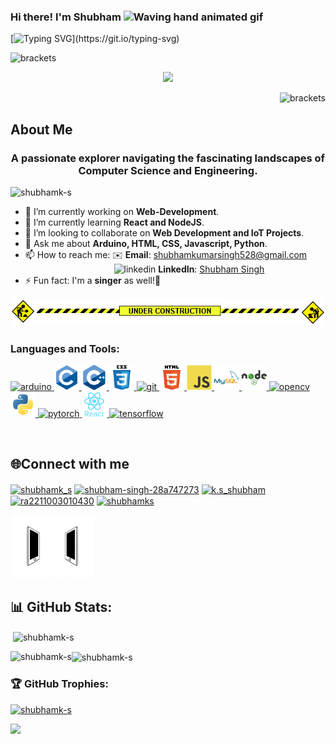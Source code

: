 ### Hi there! I'm Shubham <img src="https://raw.githubusercontent.com/nixin72/nixin72/master/wave.gif" alt="Waving hand animated gif" height="45" width="45" />

[![Typing SVG](https://readme-typing-svg.demolab.com?font=Dancing+Script&size=30&pause=1000&color=F7831B&center=true&vCenter=true&random=false&width=435&lines=Welcome+to+my+Github+profile!;I'm+an+Embedded+Systems+Designer;And+a+Front-End+Developer!)](https://git.io/typing-svg)
<p align="left">
<img src="https://user-images.githubusercontent.com/74038190/212284087-bbe7e430-757e-4901-90bf-4cd2ce3e1852.gif" alt="brackets" width="100"></p>
<p align="center">
<img src="https://miro.medium.com/v2/resize:fit:679/1*d8qjKITXNdQ5reRbo3_q8g.gif" width="600">
</p>
<p align="right">
<img src="https://user-images.githubusercontent.com/74038190/212284087-bbe7e430-757e-4901-90bf-4cd2ce3e1852.gif" alt="brackets" width="100"></p>

## About Me
<h3 align="center">A passionate explorer navigating the fascinating landscapes of Computer Science and Engineering.</h3>

<p align="left"> <img src="https://komarev.com/ghpvc/?username=shubhamk-s&label=Profile%20views&color=0e75b6&style=flat" alt="shubhamk-s" /> </p>

- 🔭 I’m currently working on **Web-Development**.
- 🌱 I’m currently learning **React and NodeJS**.
- 👯 I’m looking to collaborate on **Web Development and IoT Projects**.
- 💬 Ask me about **Arduino, HTML, CSS, Javascript, Python**.
- 📫 How to reach me: 
      ✉️ **Email**: shubhamkumarsingh528@gmail.com <br>
&nbsp;&nbsp;&nbsp;&nbsp;&nbsp;&nbsp;&nbsp;&nbsp;&nbsp;&nbsp;&nbsp;&nbsp;&nbsp;&nbsp;&nbsp;&nbsp;&nbsp;&nbsp;&nbsp;&nbsp;&nbsp;&nbsp;&nbsp;&nbsp;&nbsp;&nbsp;&nbsp;&nbsp;&nbsp;&nbsp;&nbsp;&nbsp;&nbsp;&nbsp;&nbsp;&nbsp;<img src="https://i.stack.imgur.com/gVE0j.png" alt="linkedin"> **LinkedIn**: <a href="https://www.linkedin.com/in/shubham-singh-28a747273/"> Shubham Singh </a></pre>
- ⚡ Fun fact: I'm a **singer** as well!🎤
<img src="under-construction.gif">

<h3 align="left">Languages and Tools:</h3>
<p align="left"> <a href="https://www.arduino.cc/" target="_blank" rel="noreferrer"> <img src="https://cdn.worldvectorlogo.com/logos/arduino-1.svg" alt="arduino" width="40" height="40"/> </a> <a href="https://www.cprogramming.com/" target="_blank" rel="noreferrer"> <img src="https://raw.githubusercontent.com/devicons/devicon/master/icons/c/c-original.svg" alt="c" width="40" height="40"/> </a> <a href="https://www.w3schools.com/cpp/" target="_blank" rel="noreferrer"> <img src="https://raw.githubusercontent.com/devicons/devicon/master/icons/cplusplus/cplusplus-original.svg" alt="cplusplus" width="40" height="40"/> </a> <a href="https://www.w3schools.com/css/" target="_blank" rel="noreferrer"> <img src="https://raw.githubusercontent.com/devicons/devicon/master/icons/css3/css3-original-wordmark.svg" alt="css3" width="40" height="40"/> </a> <a href="https://git-scm.com/" target="_blank" rel="noreferrer"> <img src="https://www.vectorlogo.zone/logos/git-scm/git-scm-icon.svg" alt="git" width="40" height="40"/> </a> <a href="https://www.w3.org/html/" target="_blank" rel="noreferrer"> <img src="https://raw.githubusercontent.com/devicons/devicon/master/icons/html5/html5-original-wordmark.svg" alt="html5" width="40" height="40"/> </a> <a href="https://developer.mozilla.org/en-US/docs/Web/JavaScript" target="_blank" rel="noreferrer"> <img src="https://raw.githubusercontent.com/devicons/devicon/master/icons/javascript/javascript-original.svg" alt="javascript" width="40" height="40"/> </a> <a href="https://www.mysql.com/" target="_blank" rel="noreferrer"> <img src="https://raw.githubusercontent.com/devicons/devicon/master/icons/mysql/mysql-original-wordmark.svg" alt="mysql" width="40" height="40"/> </a> <a href="https://nodejs.org" target="_blank" rel="noreferrer"> <img src="https://raw.githubusercontent.com/devicons/devicon/master/icons/nodejs/nodejs-original-wordmark.svg" alt="nodejs" width="40" height="40"/> </a> <a href="https://opencv.org/" target="_blank" rel="noreferrer"> <img src="https://www.vectorlogo.zone/logos/opencv/opencv-icon.svg" alt="opencv" width="40" height="40"/> </a> <a href="https://www.python.org" target="_blank" rel="noreferrer"> <img src="https://raw.githubusercontent.com/devicons/devicon/master/icons/python/python-original.svg" alt="python" width="40" height="40"/> </a> <a href="https://pytorch.org/" target="_blank" rel="noreferrer"> <img src="https://www.vectorlogo.zone/logos/pytorch/pytorch-icon.svg" alt="pytorch" width="40" height="40"/> </a> <a href="https://reactjs.org/" target="_blank" rel="noreferrer"> <img src="https://raw.githubusercontent.com/devicons/devicon/master/icons/react/react-original-wordmark.svg" alt="react" width="40" height="40"/> </a> <a href="https://www.tensorflow.org" target="_blank" rel="noreferrer"> <img src="https://www.vectorlogo.zone/logos/tensorflow/tensorflow-icon.svg" alt="tensorflow" width="40" height="40"/> </a> </p>
<br>

## 🌐Connect with me
<p align="left">
<a href="https://twitter.com/shubhamk_s" target="blank"><img align="center" src="https://raw.githubusercontent.com/rahuldkjain/github-profile-readme-generator/master/src/images/icons/Social/twitter.svg" alt="shubhamk_s" height="30" width="40" /></a>
<a href="https://linkedin.com/in/shubham-singh-28a747273" target="blank"><img align="center" src="https://raw.githubusercontent.com/rahuldkjain/github-profile-readme-generator/master/src/images/icons/Social/linked-in-alt.svg" alt="shubham-singh-28a747273" height="30" width="40" /></a>
<a href="https://instagram.com/k.s_shubham" target="blank"><img align="center" src="https://raw.githubusercontent.com/rahuldkjain/github-profile-readme-generator/master/src/images/icons/Social/instagram.svg" alt="k.s_shubham" height="30" width="40" /></a>
<a href="https://www.hackerrank.com/ra2211003010430" target="blank"><img align="center" src="https://raw.githubusercontent.com/rahuldkjain/github-profile-readme-generator/master/src/images/icons/Social/hackerrank.svg" alt="ra2211003010430" height="30" width="40" /></a>
<a href="https://discord.gg/shubhamks" target="blank"><img align="center" src="https://raw.githubusercontent.com/rahuldkjain/github-profile-readme-generator/master/src/images/icons/Social/discord.svg" alt="shubhamks" height="30" width="40" /></a>
</p><img src = "connected.gif" height = "100">
<br>

## 📊 GitHub Stats:

<p>&nbsp;<img align="center" src="https://github-readme-stats.vercel.app/api?username=shubhamk-s&show_icons=true&theme=radical&locale=en" alt="shubhamk-s" /></p>

<p><img align="left" src="https://github-readme-stats.vercel.app/api/top-langs?username=shubhamk-s&show_icons=true&theme=tokyonight&locale=en&layout=compact" alt="shubhamk-s" /></p>

<p><img align="center" src="https://github-readme-streak-stats.herokuapp.com/?user=shubhamk-s&theme=highcontrast" alt="shubhamk-s" /></p>

### 🏆 GitHub Trophies:

<p align="left"> <a href="https://github.com/ryo-ma/github-profile-trophy"><img src="https://github-profile-trophy.vercel.app/?username=shubhamk-s" alt="shubhamk-s" /></a> </p>

<img src="https://camo.githubusercontent.com/aae0aa702f81a89467df2cfad10792896a5945451068e1e629e9075dfd938cb9/68747470733a2f2f63617073756c652d72656e6465722e76657263656c2e6170702f6170693f747970653d776176696e6726636f6c6f723d6772616469656e74266865696768743d36302673656374696f6e3d666f6f746572">
